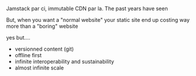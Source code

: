 Jamstack par ci, immutable CDN par la.
The past years have seen


But, when you want a "normal website" your static site end up costing way more than a "boring" website

yes but....


- versionned content (git)
- offline first
- infinite interoperability and sustainability
- almost infinite scale
